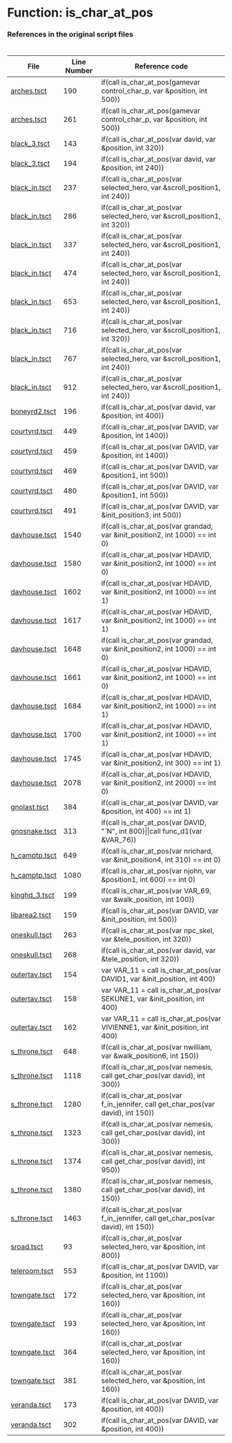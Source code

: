 # Function: is_char_at_pos
### References in the original script files

#

| File | Line Number | Reference code |
| --- | --- | --- |
| [arches.tsct](../../../out/arches.tsct#L190) | 190 | if(call is_char_at_pos(gamevar control_char_p, var &position, int 500)) |
| [arches.tsct](../../../out/arches.tsct#L261) | 261 | if(call is_char_at_pos(gamevar control_char_p, var &position, int 500)) |
| [black_3.tsct](../../../out/black_3.tsct#L143) | 143 | if(call is_char_at_pos(var david, var &position, int 320)) |
| [black_3.tsct](../../../out/black_3.tsct#L194) | 194 | if(call is_char_at_pos(var david, var &position, int 240)) |
| [black_in.tsct](../../../out/black_in.tsct#L237) | 237 | if(call is_char_at_pos(var selected_hero, var &scroll_position1, int 240)) |
| [black_in.tsct](../../../out/black_in.tsct#L286) | 286 | if(call is_char_at_pos(var selected_hero, var &scroll_position1, int 320)) |
| [black_in.tsct](../../../out/black_in.tsct#L337) | 337 | if(call is_char_at_pos(var selected_hero, var &scroll_position1, int 240)) |
| [black_in.tsct](../../../out/black_in.tsct#L474) | 474 | if(call is_char_at_pos(var selected_hero, var &scroll_position1, int 240)) |
| [black_in.tsct](../../../out/black_in.tsct#L653) | 653 | if(call is_char_at_pos(var selected_hero, var &scroll_position1, int 240)) |
| [black_in.tsct](../../../out/black_in.tsct#L716) | 716 | if(call is_char_at_pos(var selected_hero, var &scroll_position1, int 320)) |
| [black_in.tsct](../../../out/black_in.tsct#L767) | 767 | if(call is_char_at_pos(var selected_hero, var &scroll_position1, int 240)) |
| [black_in.tsct](../../../out/black_in.tsct#L912) | 912 | if(call is_char_at_pos(var selected_hero, var &scroll_position1, int 240)) |
| [boneyrd2.tsct](../../../out/boneyrd2.tsct#L196) | 196 | if(call is_char_at_pos(var david, var &position, int 400)) |
| [courtyrd.tsct](../../../out/courtyrd.tsct#L449) | 449 | if(call is_char_at_pos(var DAVID, var &position, int 1400)) |
| [courtyrd.tsct](../../../out/courtyrd.tsct#L459) | 459 | if(call is_char_at_pos(var DAVID, var &position, int 1400)) |
| [courtyrd.tsct](../../../out/courtyrd.tsct#L469) | 469 | if(call is_char_at_pos(var DAVID, var &position1, int 500)) |
| [courtyrd.tsct](../../../out/courtyrd.tsct#L480) | 480 | if(call is_char_at_pos(var DAVID, var &position1, int 500)) |
| [courtyrd.tsct](../../../out/courtyrd.tsct#L491) | 491 | if(call is_char_at_pos(var DAVID, var &init_position3, int 500)) |
| [davhouse.tsct](../../../out/davhouse.tsct#L1540) | 1540 | if(call is_char_at_pos(var grandad, var &init_position2, int 1000) == int 0) |
| [davhouse.tsct](../../../out/davhouse.tsct#L1580) | 1580 | if(call is_char_at_pos(var HDAVID, var &init_position2, int 1000) == int 0) |
| [davhouse.tsct](../../../out/davhouse.tsct#L1602) | 1602 | if(call is_char_at_pos(var HDAVID, var &init_position2, int 1000) == int 1) |
| [davhouse.tsct](../../../out/davhouse.tsct#L1617) | 1617 | if(call is_char_at_pos(var HDAVID, var &init_position2, int 1000) == int 1) |
| [davhouse.tsct](../../../out/davhouse.tsct#L1648) | 1648 | if(call is_char_at_pos(var grandad, var &init_position2, int 1000) == int 0) |
| [davhouse.tsct](../../../out/davhouse.tsct#L1661) | 1661 | if(call is_char_at_pos(var HDAVID, var &init_position2, int 1000) == int 0) |
| [davhouse.tsct](../../../out/davhouse.tsct#L1684) | 1684 | if(call is_char_at_pos(var HDAVID, var &init_position2, int 1000) == int 1) |
| [davhouse.tsct](../../../out/davhouse.tsct#L1700) | 1700 | if(call is_char_at_pos(var HDAVID, var &init_position2, int 1000) == int 1) |
| [davhouse.tsct](../../../out/davhouse.tsct#L1745) | 1745 | if(call is_char_at_pos(var HDAVID, var &init_position2, int 300) == int 1) |
| [davhouse.tsct](../../../out/davhouse.tsct#L2078) | 2078 | if(call is_char_at_pos(var HDAVID, var &init_position2, int 2000) == int 0) |
| [gnolast.tsct](../../../out/gnolast.tsct#L384) | 384 | if(call is_char_at_pos(var DAVID, var &position, int 400) == int 1) |
| [gnosnake.tsct](../../../out/gnosnake.tsct#L313) | 313 | if(call is_char_at_pos(var DAVID, "`N", int 800)\|\|call func_d1(var &VAR_76)) |
| [h_camptp.tsct](../../../out/h_camptp.tsct#L649) | 649 | if(call is_char_at_pos(var nrichard, var &init_position4, int 310) == int 0) |
| [h_camptp.tsct](../../../out/h_camptp.tsct#L1080) | 1080 | if(call is_char_at_pos(var njohn, var &position1, int 600) == int 0) |
| [kinghd_3.tsct](../../../out/kinghd_3.tsct#L199) | 199 | if(call is_char_at_pos(var VAR_69, var &walk_position, int 100)) |
| [libarea2.tsct](../../../out/libarea2.tsct#L159) | 159 | if(call is_char_at_pos(var DAVID, var &init_position, int 500)) |
| [oneskull.tsct](../../../out/oneskull.tsct#L263) | 263 | if(call is_char_at_pos(var npc_skel, var &tele_position, int 320)) |
| [oneskull.tsct](../../../out/oneskull.tsct#L268) | 268 | if(call is_char_at_pos(var david, var &tele_position, int 320)) |
| [outertav.tsct](../../../out/outertav.tsct#L154) | 154 | var VAR_11 = call is_char_at_pos(var DAVID1, var &init_position, int 400) |
| [outertav.tsct](../../../out/outertav.tsct#L158) | 158 | var VAR_11 = call is_char_at_pos(var SEKUNE1, var &init_position, int 400) |
| [outertav.tsct](../../../out/outertav.tsct#L162) | 162 | var VAR_11 = call is_char_at_pos(var VIVIENNE1, var &init_position, int 400) |
| [s_throne.tsct](../../../out/s_throne.tsct#L648) | 648 | if(call is_char_at_pos(var nwilliam, var &walk_position6, int 150)) |
| [s_throne.tsct](../../../out/s_throne.tsct#L1118) | 1118 | if(call is_char_at_pos(var nemesis, call get_char_pos(var david), int 300)) |
| [s_throne.tsct](../../../out/s_throne.tsct#L1280) | 1280 | if(call is_char_at_pos(var f_in_jennifer, call get_char_pos(var david), int 150)) |
| [s_throne.tsct](../../../out/s_throne.tsct#L1323) | 1323 | if(call is_char_at_pos(var nemesis, call get_char_pos(var david), int 300)) |
| [s_throne.tsct](../../../out/s_throne.tsct#L1374) | 1374 | if(call is_char_at_pos(var nemesis, call get_char_pos(var david), int 950)) |
| [s_throne.tsct](../../../out/s_throne.tsct#L1380) | 1380 | if(call is_char_at_pos(var nemesis, call get_char_pos(var david), int 150)) |
| [s_throne.tsct](../../../out/s_throne.tsct#L1463) | 1463 | if(call is_char_at_pos(var f_in_jennifer, call get_char_pos(var david), int 150)) |
| [sroad.tsct](../../../out/sroad.tsct#L93) | 93 | if(call is_char_at_pos(var selected_hero, var &position, int 800)) |
| [teleroom.tsct](../../../out/teleroom.tsct#L553) | 553 | if(call is_char_at_pos(var DAVID, var &position, int 1100)) |
| [towngate.tsct](../../../out/towngate.tsct#L172) | 172 | if(call is_char_at_pos(var selected_hero, var &position, int 160)) |
| [towngate.tsct](../../../out/towngate.tsct#L193) | 193 | if(call is_char_at_pos(var selected_hero, var &position, int 160)) |
| [towngate.tsct](../../../out/towngate.tsct#L364) | 364 | if(call is_char_at_pos(var selected_hero, var &position, int 160)) |
| [towngate.tsct](../../../out/towngate.tsct#L381) | 381 | if(call is_char_at_pos(var selected_hero, var &position, int 160)) |
| [veranda.tsct](../../../out/veranda.tsct#L173) | 173 | if(call is_char_at_pos(var DAVID, var &position, int 400)) |
| [veranda.tsct](../../../out/veranda.tsct#L302) | 302 | if(call is_char_at_pos(var DAVID, var &position, int 400)) |
